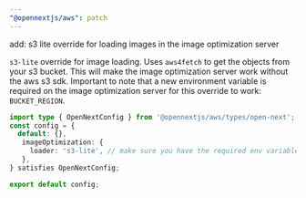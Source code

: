 ```yaml
---
"@opennextjs/aws": patch
---
```


add: s3 lite override for loading images in the image optimization server

`s3-lite` override for image loading. Uses `aws4fetch` to get the objects from your s3 bucket. This will make the image optimization server work without the aws s3 sdk. Important to note that a new environment variable is required on the image optimization server for this override to work: `BUCKET_REGION`.

```ts
import type { OpenNextConfig } from '@opennextjs/aws/types/open-next';
const config = {
  default: {},
   imageOptimization: {
     loader: 's3-lite', // make sure you have the required env variables defined
   },
} satisfies OpenNextConfig;

export default config;
```